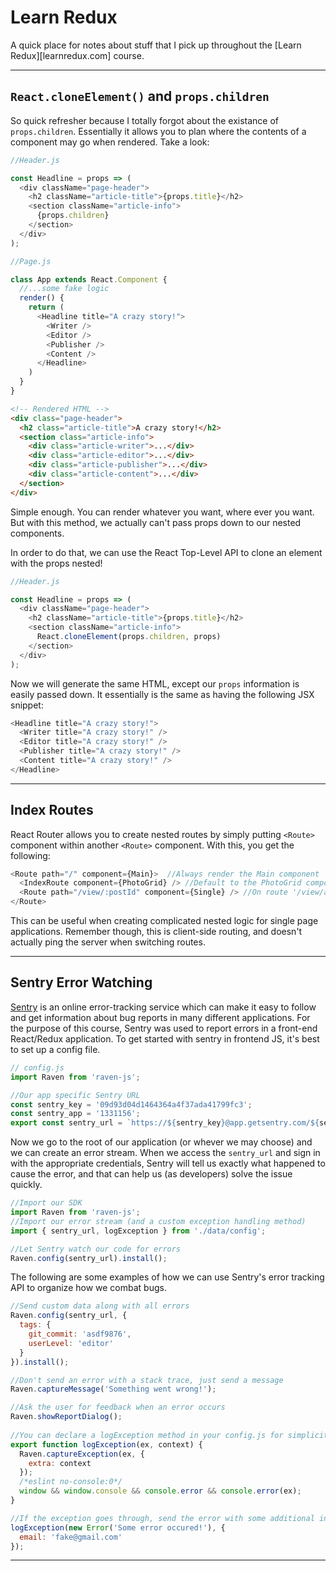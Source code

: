 # Learn Redux

A quick place for notes about stuff that I pick up throughout the [Learn Redux][learnredux.com] course.

---

## `React.cloneElement()` and `props.children`

So quick refresher because I totally forgot about the existance of `props.children`. Essentially it allows you to plan where the contents of a component may go when rendered. Take a look:

```js
//Header.js

const Headline = props => (
  <div className="page-header">
    <h2 className="article-title">{props.title}</h2>
    <section className="article-info">
      {props.children}
    </section>
  </div>
);

```

```js
//Page.js

class App extends React.Component {
  //...some fake logic
  render() {
    return (
      <Headline title="A crazy story!">
        <Writer />
        <Editor />
        <Publisher />
        <Content />
      </Headline>
    )
  }
}
```

```html
<!-- Rendered HTML -->
<div class="page-header">
  <h2 class="article-title">A crazy story!</h2>
  <section class="article-info">
    <div class="article-writer">...</div>
    <div class="article-editor">...</div>
    <div class="article-publisher">...</div>
    <div class="article-content">...</div>
  </section>
</div>
```

Simple enough. You can render whatever you want, where ever you want. But with this method, we actually can't pass props down to our nested components.

In order to do that, we can use the React Top-Level API to clone an element with the props nested!

```js
//Header.js

const Headline = props => (
  <div className="page-header">
    <h2 className="article-title">{props.title}</h2>
    <section className="article-info">
      React.cloneElement(props.children, props)
    </section>
  </div>
);

```

Now we will generate the same HTML, except our `props` information is easily passed down. It essentially is the same as having the following JSX snippet:

```js
<Headline title="A crazy story!">
  <Writer title="A crazy story!" />
  <Editor title="A crazy story!" />
  <Publisher title="A crazy story!" />
  <Content title="A crazy story!" />
</Headline>
```

---

## Index Routes

React Router allows you to create nested routes by simply putting `<Route>` component within another `<Route>` component. With this, you get the following:

```js
<Route path="/" component={Main}>  //Always render the Main component
  <IndexRoute component={PhotoGrid} /> //Default to the PhotoGrid component 
  <Route path="/view/:postId" component={Single} /> //On route '/view/anything' show the Single component
</Route>
```

This can be useful when creating complicated nested logic for single page applications. Remember though, this is client-side routing, and doesn't actually ping the server when switching routes.

---

## Sentry Error Watching

[Sentry](sentry.io) is an online error-tracking service which can make it easy to follow and get information about bug reports in many different applications. For the purpose of this course, Sentry was used to report errors in a front-end React/Redux application. To get started with sentry in frontend JS, it's best to set up a config file.

```js
// config.js
import Raven from 'raven-js';

//Our app specific Sentry URL
const sentry_key = '09d93d04d1464364a4f37ada41799fc3';
const sentry_app = '1331156';
export const sentry_url = `https://${sentry_key}@app.getsentry.com/${sentry_app}`;
```

Now we go to the root of our application (or whever we may choose) and we can create an error stream. When we access the `sentry_url` and sign in with the appropriate credentials, Sentry will tell us exactly what happened to cause the error, and that can help us (as developers) solve the issue quickly.

```js
//Import our SDK
import Raven from 'raven-js';
//Import our error stream (and a custom exception handling method)
import { sentry_url, logException } from './data/config';

//Let Sentry watch our code for errors
Raven.config(sentry_url).install();
```

The following are some examples of how we can use Sentry's error tracking API to organize how we combat bugs.

```js
//Send custom data along with all errors
Raven.config(sentry_url, {
  tags: {
    git_commit: 'asdf9876',
    userLevel: 'editor'
  }
}).install();

//Don't send an error with a stack trace, just send a message
Raven.captureMessage('Something went wrong!');

//Ask the user for feedback when an error occurs
Raven.showReportDialog();
  
//You can declare a logException method in your config.js for simplicity
export function logException(ex, context) {
  Raven.captureException(ex, {
    extra: context
  });
  /*eslint no-console:0*/
  window && window.console && console.error && console.error(ex);
}

//If the exception goes through, send the error with some additional info
logException(new Error('Some error occured!'), {
  email: 'fake@gmail.com'
});
```

---